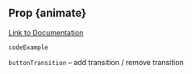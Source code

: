 ## Prop {animate}

[Link to Documentation](https://www.framer.com/docs/component/###animate 'Documentation')

`codeExample`

`buttonTransition` – add transition / remove transition
